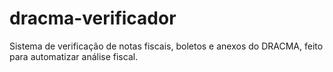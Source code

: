# dracma-verificador
Sistema de verificação de notas fiscais, boletos e anexos do DRACMA, feito para automatizar análise fiscal.
